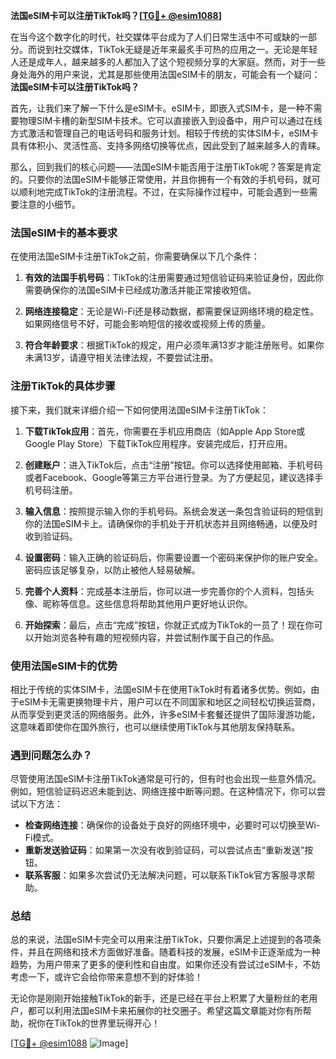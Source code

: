 **法国eSIM卡可以注册TikTok吗？[[TG💪+ @esim1088](https://t.me/s/esim1088)]**

在当今这个数字化的时代，社交媒体平台成为了人们日常生活中不可或缺的一部分。而说到社交媒体，TikTok无疑是近年来最炙手可热的应用之一。无论是年轻人还是成年人，越来越多的人都加入了这个短视频分享的大家庭。然而，对于一些身处海外的用户来说，尤其是那些使用法国eSIM卡的朋友，可能会有一个疑问：**法国eSIM卡可以注册TikTok吗？**

首先，让我们来了解一下什么是eSIM卡。eSIM卡，即嵌入式SIM卡，是一种不需要物理SIM卡槽的新型SIM卡技术。它可以直接嵌入到设备中，用户可以通过在线方式激活和管理自己的电话号码和服务计划。相较于传统的实体SIM卡，eSIM卡具有体积小、灵活性高、支持多网络切换等优点，因此受到了越来越多人的青睐。

那么，回到我们的核心问题——法国eSIM卡能否用于注册TikTok呢？答案是肯定的。只要你的法国eSIM卡能够正常使用，并且你拥有一个有效的手机号码，就可以顺利地完成TikTok的注册流程。不过，在实际操作过程中，可能会遇到一些需要注意的小细节。

### 法国eSIM卡的基本要求

在使用法国eSIM卡注册TikTok之前，你需要确保以下几个条件：

1. **有效的法国手机号码**：TikTok的注册需要通过短信验证码来验证身份，因此你需要确保你的法国eSIM卡已经成功激活并能正常接收短信。
   
2. **网络连接稳定**：无论是Wi-Fi还是移动数据，都需要保证网络环境的稳定性。如果网络信号不好，可能会影响短信的接收或视频上传的质量。

3. **符合年龄要求**：根据TikTok的规定，用户必须年满13岁才能注册账号。如果你未满13岁，请遵守相关法律法规，不要尝试注册。

### 注册TikTok的具体步骤

接下来，我们就来详细介绍一下如何使用法国eSIM卡注册TikTok：

1. **下载TikTok应用**：首先，你需要在手机应用商店（如Apple App Store或Google Play Store）下载TikTok应用程序。安装完成后，打开应用。

2. **创建账户**：进入TikTok后，点击“注册”按钮。你可以选择使用邮箱、手机号码或者Facebook、Google等第三方平台进行登录。为了方便起见，建议选择手机号码注册。

3. **输入信息**：按照提示输入你的手机号码。系统会发送一条包含验证码的短信到你的法国eSIM卡上。请确保你的手机处于开机状态并且网络畅通，以便及时收到验证码。

4. **设置密码**：输入正确的验证码后，你需要设置一个密码来保护你的账户安全。密码应该足够复杂，以防止被他人轻易破解。

5. **完善个人资料**：完成基本注册后，你可以进一步完善你的个人资料，包括头像、昵称等信息。这些信息将帮助其他用户更好地认识你。

6. **开始探索**：最后，点击“完成”按钮，你就正式成为TikTok的一员了！现在你可以开始浏览各种有趣的短视频内容，并尝试制作属于自己的作品。

### 使用法国eSIM卡的优势

相比于传统的实体SIM卡，法国eSIM卡在使用TikTok时有着诸多优势。例如，由于eSIM卡无需更换物理卡片，用户可以在不同国家和地区之间轻松切换运营商，从而享受到更灵活的网络服务。此外，许多eSIM卡套餐还提供了国际漫游功能，这意味着即使你在国外旅行，也可以继续使用TikTok与其他朋友保持联系。

### 遇到问题怎么办？

尽管使用法国eSIM卡注册TikTok通常是可行的，但有时也会出现一些意外情况。例如，短信验证码迟迟未能到达、网络连接中断等问题。在这种情况下，你可以尝试以下方法：

- **检查网络连接**：确保你的设备处于良好的网络环境中，必要时可以切换至Wi-Fi模式。
- **重新发送验证码**：如果第一次没有收到验证码，可以尝试点击“重新发送”按钮。
- **联系客服**：如果多次尝试仍无法解决问题，可以联系TikTok官方客服寻求帮助。

### 总结

总的来说，法国eSIM卡完全可以用来注册TikTok，只要你满足上述提到的各项条件，并且在网络和技术方面做好准备。随着科技的发展，eSIM卡正逐渐成为一种趋势，为用户带来了更多的便利性和自由度。如果你还没有尝试过eSIM卡，不妨考虑一下，或许它会给你带来意想不到的好体验！

无论你是刚刚开始接触TikTok的新手，还是已经在平台上积累了大量粉丝的老用户，都可以利用法国eSIM卡来拓展你的社交圈子。希望这篇文章能对你有所帮助，祝你在TikTok的世界里玩得开心！

[[TG💪+ @esim1088](https://t.me/s/esim1088) ![Image](https://i.postimg.cc/4NQfJmqS/Snipaste-2025-05-13-00-14-12.png)]